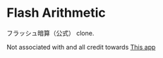 # Flash Arithmetic

フラッシュ暗算（公式） clone.

Not associated with and all credit towards [This app](https://apps.apple.com/jp/app/%E3%83%95%E3%83%A9%E3%83%83%E3%82%B7%E3%83%A5%E6%9A%97%E7%AE%97-%E5%85%AC%E5%BC%8F/id421826349)